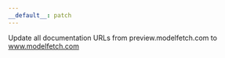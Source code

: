 ```yaml
---
__default__: patch
---
```


Update all documentation URLs from preview.modelfetch.com to www.modelfetch.com
